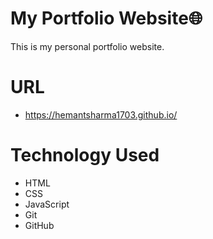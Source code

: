 # My Portfolio Website🌐
This is my personal portfolio website.

# URL
- https://hemantsharma1703.github.io/

# Technology Used
- HTML
- CSS
- JavaScript
- Git
- GitHub

